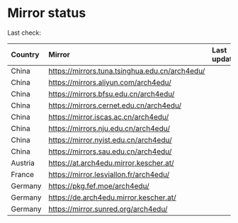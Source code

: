 <script src="./time.js"></script>
# Mirror status
Last check: <script type="text/javascript">localize(1701055125.8493414);</script>

|Country|Mirror|Last update|
|:------|:-----|:----------|
|China|https://mirrors.tuna.tsinghua.edu.cn/arch4edu/|<script type="text/javascript">localize(1701023324);</script>|
|China|https://mirrors.aliyun.com/arch4edu/|<script type="text/javascript">localize(1701023324);</script>|
|China|https://mirrors.bfsu.edu.cn/arch4edu/|<script type="text/javascript">localize(1701023324);</script>|
|China|https://mirrors.cernet.edu.cn/arch4edu/|<script type="text/javascript">localize(1701023324);</script>|
|China|https://mirror.iscas.ac.cn/arch4edu/|<script type="text/javascript">localize(1701023324);</script>|
|China|https://mirrors.nju.edu.cn/arch4edu/|<script type="text/javascript">localize(1701023324);</script>|
|China|https://mirror.nyist.edu.cn/arch4edu/|<script type="text/javascript">localize(1701023324);</script>|
|China|https://mirrors.sau.edu.cn/arch4edu/|<script type="text/javascript">localize(1701023324);</script>|
|Austria|https://at.arch4edu.mirror.kescher.at/|<script type="text/javascript">localize(1701023324);</script>|
|France|https://mirror.lesviallon.fr/arch4edu/|<script type="text/javascript">localize(1701023324);</script>|
|Germany|https://pkg.fef.moe/arch4edu/|<script type="text/javascript">localize(1701023324);</script>|
|Germany|https://de.arch4edu.mirror.kescher.at/|<script type="text/javascript">localize(1701023324);</script>|
|Germany|https://mirror.sunred.org/arch4edu/|<script type="text/javascript">localize(1701023324);</script>|

<script src="./tablefilter/tablefilter.js"></script>
<script src="./table.js"></script>